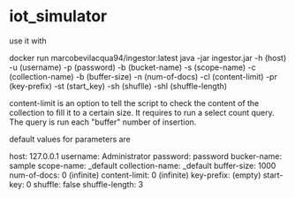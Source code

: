 # iot_simulator

use it with

docker run marcobevilacqua94/ingestor:latest java -jar ingestor.jar -h (host) -u (username) -p (password) -b (bucket-name) -s (scope-name) -c (collection-name) -b (buffer-size) -n (num-of-docs) -cl (content-limit) -pr (key-prefix) -st (start_key) -sh (shuflle) -shl (shuffle-length)

content-limit is an option to tell the script to check the content of the collection to fill it to a certain size. It requires to run a select count query. The query is run each "buffer" number of insertion.

default values for parameters are

host: 127.0.0.1
username: Administrator
password: password
bucker-name: sample
scope-name: _default
collection-name: _default
buffer-size: 1000
num-of-docs: 0 (infinite)
content-limit: 0 (infinite)
key-prefix: (empty)
start-key: 0
shuffle: false
shuffle-length: 3
